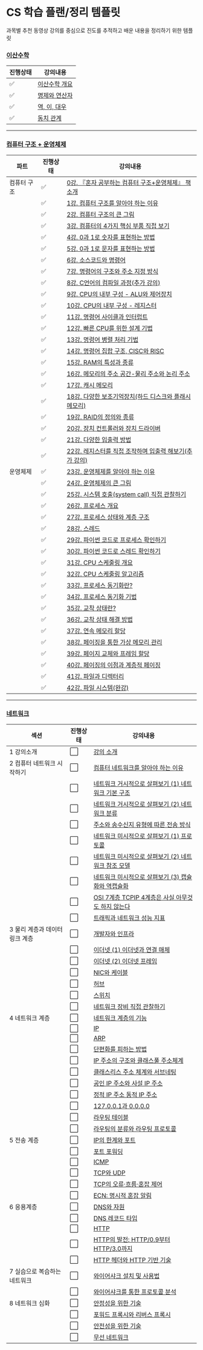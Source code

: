 # CS 학습 플랜/정리 템플릿
과목별 추천 동영상 강의를 중심으로 진도를 추적하고 배운 내용을 정리하기 위한 템플릿

### [이산수학](이산수학)
|진행상태|강의내용|
| ------ | ------ | 
| :white_check_mark: |[이산수학 개요](이산수학/이산수학-개요.md) |
| :white_check_mark: |[명제와 연산자](이산수학/명제와-연산자.md) |
| :white_check_mark: |[역, 이, 대우](이산수학/역-이-대우.md) |
| :white_check_mark: |[동치 관계](이산수학/동치-관계.md) |

---

### [컴퓨터 구조 + 운영체제](컴퓨터구조+운영체제)
|파트|진행상태|강의내용|
| ------ | ------ | ------ |
|컴퓨터 구조| :white_check_mark: | [0강. 『혼자 공부하는 컴퓨터 구조+운영체제』 책 소개](컴퓨터구조+운영체제/0강-책-소개.md) |
| | :white_check_mark: | [1강. 컴퓨터 구조를 알아야 하는 이유](컴퓨터구조+운영체제/1강-컴퓨터-구조를-알아야-하는-이유.md) |
| | :white_check_mark: | [2강. 컴퓨터 구조의 큰 그림](컴퓨터구조+운영체제/2강-컴퓨터-구조의-큰-그림.md) |
| | :white_check_mark: | [3강. 컴퓨터의 4가지 핵심 부품 직접 보기](컴퓨터구조+운영체제/3강-컴퓨터의-4가지-핵심-부품-직접-보기.md) |
| | :white_check_mark: | [4강. 0과 1로 숫자를 표현하는 방법](컴퓨터구조+운영체제/4강-0과-1로-숫자를-표현하는-방법.md) |
| | :white_check_mark: | [5강. 0과 1로 문자를 표현하는 방법](컴퓨터구조+운영체제/5강-0과-1로-문자를-표현하는-방법.md) |
| | :white_check_mark: | [6강. 소스코드와 명령어](컴퓨터구조+운영체제/6강-소스코드와-명령어.md) |
| | :white_check_mark: | [7강. 명령어의 구조와 주소 지정 방식](컴퓨터구조+운영체제/7강-명령어의-구조와-주소-지정-방식.md) |
| | :white_check_mark: | [8강. C언어의 컴파일 과정(추가 강의)](컴퓨터구조+운영체제/8강-C언어의-컴파일-과정.md) |
| | :white_check_mark: | [9강. CPU의 내부 구성 - ALU와 제어장치](컴퓨터구조+운영체제/9강-CPU의-내부-구성-ALU와-제어장치.md) |
| | :white_check_mark: | [10강. CPU의 내부 구성 - 레지스터](컴퓨터구조+운영체제/10강-CPU의-내부-구성-레지스터.md) |
| | :white_check_mark: | [11강. 명령어 사이클과 인터럽트](컴퓨터구조+운영체제/11강-명령어-사이클과-인터럽트.md) |
| | :white_check_mark: | [12강. 빠른 CPU를 위한 설계 기법](컴퓨터구조+운영체제/12강-빠른-CPU를-위한-설계-기법.md) |
| | :white_check_mark: | [13강. 명령어 병렬 처리 기법](컴퓨터구조+운영체제/13강-명령어-병렬-처리-기법.md) |
| | :white_check_mark: | [14강. 명령어 집합 구조, CISC와 RISC](컴퓨터구조+운영체제/14강-명령어-집합-구조-CISC와-RISC.md) |
| | :white_check_mark: | [15강. RAM의 특성과 종류](컴퓨터구조+운영체제/15강-RAM의-특성과-종류.md) |
| | :white_check_mark: | [16강. 메모리의 주소 공간-물리 주소와 논리 주소](컴퓨터구조+운영체제/16강-메모리의-주소-공간-물리-주소와-논리-주소.md) |
| | :white_check_mark: | [17강. 캐시 메모리](컴퓨터구조+운영체제/17강-캐시-메모리.md) |
| | :white_check_mark: | [18강. 다양한 보조기억장치(하드 디스크와 플래시 메모리)](컴퓨터구조+운영체제/18강-다양한-보조기억장치.md) |
| | :white_check_mark: | [19강. RAID의 정의와 종류](컴퓨터구조+운영체제/19강-RAID의-정의와-종류.md) |
| | :white_check_mark: | [20강. 장치 컨트롤러와 장치 드라이버](컴퓨터구조+운영체제/20강-장치-컨트롤러와-장치-드라이버.md) |
| | :white_check_mark: | [21강. 다양한 입출력 방법](컴퓨터구조+운영체제/21강-다양한-입출력-방법.md) |
| | :white_check_mark: | [22강. 레지스터를 직접 조작하며 입출력 해보기(추가 강의)](컴퓨터구조+운영체제/22강-레지스터를-직접-조작하며-입출력-해보기.md) |
|운영체제| :white_check_mark: | [23강. 운영체제를 알아야 하는 이유](컴퓨터구조+운영체제/23강-운영체제를-알아야-하는-이유.md) |
| | :white_check_mark: | [24강. 운영체제의 큰 그림](컴퓨터구조+운영체제/24강-운영체제의-큰-그림.md) |
| | :white_check_mark: | [25강. 시스템 호출(system call) 직접 관찰하기](컴퓨터구조+운영체제/25강-시스템-호출-직접-관찰하기.md) |
| | :white_check_mark: | [26강. 프로세스 개요](컴퓨터구조+운영체제/26강-프로세스-개요.md) |
| | :white_check_mark: | [27강. 프로세스 상태와 계층 구조](컴퓨터구조+운영체제/27강-프로세스-상태와-계층-구조.md) |
| | :white_check_mark: | [28강. 스레드](컴퓨터구조+운영체제/28강-스레드.md) |
| | :white_check_mark: | [29강. 파이썬 코드로 프로세스 확인하기](컴퓨터구조+운영체제/29강-파이썬-코드로-프로세스-확인하기.md) |
| | :white_check_mark: | [30강. 파이썬 코드로 스레드 확인하기](컴퓨터구조+운영체제/30강-파이썬-코드로-스레드-확인하기.md) |
| | :white_check_mark: | [31강. CPU 스케줄링 개요](컴퓨터구조+운영체제/31강-CPU-스케줄링-개요.md) |
| | :white_check_mark: | [32강. CPU 스케줄링 알고리즘](컴퓨터구조+운영체제/32강-CPU-스케줄링-알고리즘.md) |
| | :white_check_mark: | [33강. 프로세스 동기화란?](컴퓨터구조+운영체제/33강-프로세스-동기화란.md) |
| | :white_check_mark: | [34강. 프로세스 동기화 기법](컴퓨터구조+운영체제/34강-프로세스-동기화-기법.md) |
| | :white_check_mark: | [35강. 교착 상태란?](컴퓨터구조+운영체제/35강-교착-상태란.md) |
| | :white_check_mark: | [36강. 교착 상태 해결 방법](컴퓨터구조+운영체제/36강-교착-상태-해결-방법.md) |
| | :white_check_mark: | [37강. 연속 메모리 할당](컴퓨터구조+운영체제/37강-연속-메모리-할당.md) |
| | :white_check_mark: | [38강. 페이징을 통한 가상 메모리 관리](컴퓨터구조+운영체제/38강-페이징을-통한-가상-메모리-관리.md) |
| | :white_check_mark: | [39강. 페이지 교체와 프레임 할당](컴퓨터구조+운영체제/39강-페이지-교체와-프레임-할당.md) |
| | :white_check_mark: | [40강. 페이징의 이점과 계층적 페이징](컴퓨터구조+운영체제/40강-페이징의-이점과-계층적-페이징.md) |
| | :white_check_mark: | [41강. 파일과 디렉터리](컴퓨터구조+운영체제/41강-파일과-디렉터리.md) |
| | :white_check_mark: | [42강. 파일 시스템(완강)](컴퓨터구조+운영체제/42강-파일-시스템.md) |

---

### [네트워크](네트워크)
|섹션|진행상태|강의내용|
| ------ | ------ | ------ |
|1 강의소개| :white_large_square: | [강의 소개](네트워크/강의-소개) |
|2 컴퓨터 네트워크 시작하기| :white_large_square: | [컴퓨터 네트워크를 알아야 하는 이유](네트워크/네트워크를-알아야-하는-이유) |
| | :white_large_square: | [네트워크 거시적으로 살펴보기 (1) 네트워크 기본 구조](네트워크/네트워크-기본-구조) |
| | :white_large_square: | [네트워크 거시적으로 살펴보기 (2) 네트워크 분류](네트워크/네트워크-분류) |
| | :white_large_square: | [주소와 송수신지 유형에 따른 전송 방식](네트워크/전송-방식) |
| | :white_large_square: | [네트워크 미시적으로 살펴보기 (1) 프로토콜](네트워크/프로토콜) |
| | :white_large_square: | [네트워크 미시적으로 살펴보기 (2) 네트워크 참조 모델](네트워크/네트워크-참조-모델) |
| | :white_large_square: | [네트워크 미시적으로 살펴보기 (3) 캡슐화와 역캡슐화](네트워크/캡슐화와-역캡슐화) |
| | :white_large_square: | [OSI 7계층 TCPIP 4계층은 사실 아무것도 하지 않는다](네트워크/계층-모델) |
| | :white_large_square: | [트래픽과 네트워크 성능 지표](네트워크/성능-지표) |
|3 물리 계층과 데이터 링크 계층| :white_large_square: | [개발자와 인프라](네트워크/개발자와-인프라) |
| | :white_large_square: | [이더넷 (1) 이더넷과 연결 매체](네트워크/이더넷과-연결-매체) |
| | :white_large_square: | [이더넷 (2) 이더넷 프레임](네트워크/이더넷-프레임) |
| | :white_large_square: | [NIC와 케이블](네트워크/NIC와-케이블) |
| | :white_large_square: | [허브](네트워크/허브) |
| | :white_large_square: | [스위치](네트워크/스위치) |
| | :white_large_square: | [네트워크 장비 직접 관찰하기](네트워크/네트워크-장비-직접-관찰하기) |
|4 네트워크 계층| :white_large_square: | [네트워크 계층의 기능](네트워크/네트워크-계층-기능) |
| | :white_large_square: | [IP](네트워크/IP) |
| | :white_large_square: | [ARP](네트워크/ARP) |
| | :white_large_square: | [단편화를 피하는 방법](네트워크/단편화-방지) |
| | :white_large_square: | [IP 주소의 구조와 클래스풀 주소체계](네트워크/IP-주소-구조) |
| | :white_large_square: | [클래스리스 주소 체계와 서브네팅](네트워크/클래스리스-주소) |
| | :white_large_square: | [공인 IP 주소와 사설 IP 주소](네트워크/공인-사설-IP) |
| | :white_large_square: | [정적 IP 주소 동적 IP 주소](네트워크/정적-동적-IP) |
| | :white_large_square: | [127.0.0.1과 0.0.0.0](네트워크/루프백-주소) |
| | :white_large_square: | [라우팅 테이블](네트워크/라우팅-테이블) |
| | :white_large_square: | [라우팅의 분류와 라우팅 프로토콜](네트워크/라우팅-프로토콜) |
|5 전송 계층| :white_large_square: | [IP의 한계와 포트](네트워크/IP-한계와-포트) |
| | :white_large_square: | [포트 포워딩](네트워크/포트-포워딩) |
| | :white_large_square: | [ICMP](네트워크/ICMP) |
| | :white_large_square: | [TCP와 UDP](네트워크/TCP-UDP) |
| | :white_large_square: | [TCP의 오류·흐름·혼잡 제어](네트워크/TCP-제어) |
| | :white_large_square: | [ECN: 명시적 혼잡 알림](네트워크/ECN) |
|6 응용계층| :white_large_square: | [DNS와 자원](네트워크/DNS) |
| | :white_large_square: | [DNS 레코드 타입](네트워크/DNS-레코드) |
| | :white_large_square: | [HTTP](네트워크/HTTP) |
| | :white_large_square: | [HTTP의 발전: HTTP/0.9부터 HTTP/3.0까지](네트워크/HTTP-발전) |
| | :white_large_square: | [HTTP 헤더와 HTTP 기반 기술](네트워크/HTTP-헤더) |
|7 실습으로 복습하는 네트워크| :white_large_square: | [와이어샤크 설치 및 사용법](네트워크/와이어샤크-설치) |
| | :white_large_square: | [와이어샤크를 통한 프로토콜 분석](네트워크/프로토콜-분석) |
|8 네트워크 심화| :white_large_square: | [안정성을 위한 기술](네트워크/안정성-기술) |
| | :white_large_square: | [포워드 프록시와 리버스 프록시](네트워크/프록시) |
| | :white_large_square: | [안전성을 위한 기술](네트워크/안전성-기술) |
| | :white_large_square: | [무선 네트워크](네트워크/무선-네트워크) |
